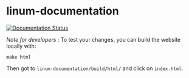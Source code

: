 # linum-documentation

[![Documentation Status](https://readthedocs.org/projects/linum-documentation/badge/?version=latest)](https://linum-documentation.readthedocs.io/en/latest/?badge=latest)

*Note for developers* : To test your changes, you can build the website locally with:

    make html

Then got to `linum-documentation/build/html/` and click on `index.html`.

